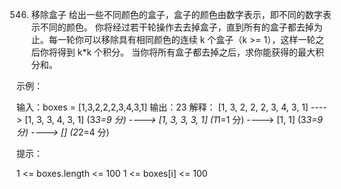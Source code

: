 546. 移除盒子
给出一些不同颜色的盒子，盒子的颜色由数字表示，即不同的数字表示不同的颜色。
你将经过若干轮操作去去掉盒子，直到所有的盒子都去掉为止。每一轮你可以移除具有相同颜色的连续 k 个盒子（k >= 1），这样一轮之后你将得到 k*k 个积分。
当你将所有盒子都去掉之后，求你能获得的最大积分和。

 

示例：

输入：boxes = [1,3,2,2,2,3,4,3,1]
输出：23
解释：
[1, 3, 2, 2, 2, 3, 4, 3, 1] 
----> [1, 3, 3, 4, 3, 1] (3*3=9 分) 
----> [1, 3, 3, 3, 1] (1*1=1 分) 
----> [1, 1] (3*3=9 分) 
----> [] (2*2=4 分)
 

提示：

1 <= boxes.length <= 100
1 <= boxes[i] <= 100